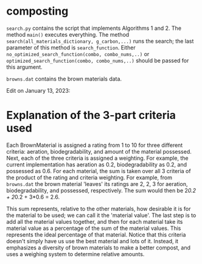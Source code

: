 # composting

```search.py``` contains the script that implements Algorithms 1 and 2.
The method ```main()``` executes everything. The method ```search(all_materials_dictionary, g_carbon,...)``` runs the search; the last parameter of this method is ```search_function```. Either ```no_optimized_search_function(combo, combo_nums,..)``` or ```optimized_search_function(combo, combo_nums,..)``` should be passed for this argument.

```browns.dat``` contains the brown materials data.



Edit on January 13, 2023:
# Explanation of the 3-part criteria used
Each BrownMaterial is assigned a rating from 1 to 10 for three different criteria: aeration, biodegradability, and amount of the material possessed. Next, each of the three criteria is assigned a weighting. For example, the current implementation has aeration as 0.2, biodegradability as 0.2, and possessed as 0.6. For each material, the sum is taken over all 3 criteria of the product of the rating and criteria weighting. For example, from ```browns.dat``` the brown material 'leaves' its ratings are 2, 2, 3 for aeration, biodegradability, and possessed, respectively. The sum would then be 2*0.2 + 2*0.2 + 3*0.6 = 2.6. 

This sum represents, relative to the other materials, how desirable it is for the material to be used; we can call it the 'material value'. The last step is to add all the material values together, and then for each material take its material value as a percentage of the sum of the material values. This represents the ideal percentage of that material. Notice that this criteria doesn't simply have us use the best material and lots of it. Instead, it emphasizes a diversity of brown materials to make a better compost, and uses a weighing system to determine relative amounts.
